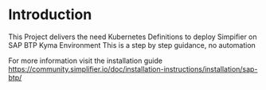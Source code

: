 # Introduction 
This Project delivers the need Kubernetes Definitions to deploy Simpifier on SAP BTP Kyma Environment
This is a step by step guidance, no automation

For more information visit the installation guide
https://community.simplifier.io/doc/installation-instructions/installation/sap-btp/
